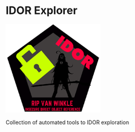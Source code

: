 # IDOR Explorer
<img src="/src/icon.png" width="250">


Collection of automated tools to IDOR exploration
